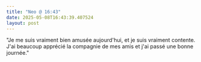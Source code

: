 ```yaml
---
title: "Neo @ 16:43"
date: 2025-05-08T16:43:39.407524
layout: post
---
```


"Je me suis vraiment bien amusée aujourd'hui, et je suis vraiment contente. J'ai beaucoup apprécié la compagnie de mes amis et j'ai passé une bonne journée."